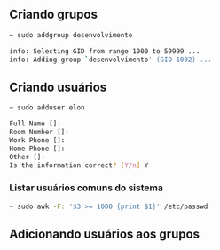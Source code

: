 ## Criando grupos

```sh
~ sudo addgroup desenvolvimento

info: Selecting GID from range 1000 to 59999 ...
info: Adding group `desenvolvimento' (GID 1002) ...
```

## Criando usuários

```sh
~ sudo adduser elon

Full Name []:
Room Number []:
Work Phone []:
Home Phone []:
Other []:
Is the information correct? [Y/n] Y
```

### Listar usuários comuns do sistema

```sh
~ sudo awk -F: '$3 >= 1000 {print $1}' /etc/passwd
```

## Adicionando usuários aos grupos

